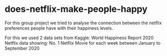 # does-netflix-make-people-happy

For this group project we tried to analyse the connection between the netflix preferences people have with their happiness levels.

For this we used 2 data sets from Kaggle:
World Happiness Report 2020
Netflix data showing: No. 1 Netflix Movie for each week between January to September 2020
